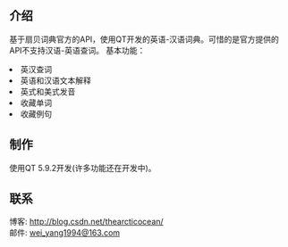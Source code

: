 ## 介绍
基于扇贝词典官方的API，使用QT开发的英语-汉语词典。可惜的是官方提供的API不支持汉语-英语查词。 
基本功能： 
<li>英汉查词
<li>英语和汉语文本解释
<li>英式和美式发音
<li>收藏单词
<li>收藏例句 

## 制作
使用QT 5.9.2开发(许多功能还在开发中)。  
  
## 联系
博客: http://blog.csdn.net/thearcticocean/  
邮件: wei_yang1994@163.com  
